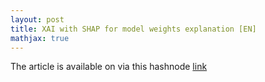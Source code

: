 ```yaml
---
layout: post
title: XAI with SHAP for model weights explanation [EN]
mathjax: true
---
```

The article is available on via this hashnode [link](https://imanehmz.hashnode.dev/xai-with-shap-for-model-weights-explanation)